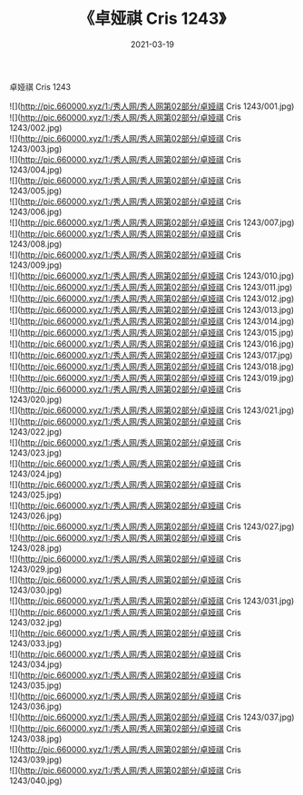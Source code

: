 ﻿---
layout: post
title:  《卓娅祺 Cris 1243》
date:   2021-03-19
img: http://pic.660000.xyz/1:/秀人网/秀人网第02部分/卓娅祺 Cris 1243/000.jpg
categories: [美女, 清纯, 唯美]
---

卓娅祺 Cris 1243

  ![](http://pic.660000.xyz/1:/秀人网/秀人网第02部分/卓娅祺 Cris 1243/001.jpg) <br> ![](http://pic.660000.xyz/1:/秀人网/秀人网第02部分/卓娅祺 Cris 1243/002.jpg) <br> ![](http://pic.660000.xyz/1:/秀人网/秀人网第02部分/卓娅祺 Cris 1243/003.jpg) <br> ![](http://pic.660000.xyz/1:/秀人网/秀人网第02部分/卓娅祺 Cris 1243/004.jpg) <br> ![](http://pic.660000.xyz/1:/秀人网/秀人网第02部分/卓娅祺 Cris 1243/005.jpg) <br> ![](http://pic.660000.xyz/1:/秀人网/秀人网第02部分/卓娅祺 Cris 1243/006.jpg) <br> ![](http://pic.660000.xyz/1:/秀人网/秀人网第02部分/卓娅祺 Cris 1243/007.jpg) <br> ![](http://pic.660000.xyz/1:/秀人网/秀人网第02部分/卓娅祺 Cris 1243/008.jpg) <br> ![](http://pic.660000.xyz/1:/秀人网/秀人网第02部分/卓娅祺 Cris 1243/009.jpg) <br> ![](http://pic.660000.xyz/1:/秀人网/秀人网第02部分/卓娅祺 Cris 1243/010.jpg) <br> ![](http://pic.660000.xyz/1:/秀人网/秀人网第02部分/卓娅祺 Cris 1243/011.jpg) <br> ![](http://pic.660000.xyz/1:/秀人网/秀人网第02部分/卓娅祺 Cris 1243/012.jpg) <br> ![](http://pic.660000.xyz/1:/秀人网/秀人网第02部分/卓娅祺 Cris 1243/013.jpg) <br> ![](http://pic.660000.xyz/1:/秀人网/秀人网第02部分/卓娅祺 Cris 1243/014.jpg) <br> ![](http://pic.660000.xyz/1:/秀人网/秀人网第02部分/卓娅祺 Cris 1243/015.jpg) <br> ![](http://pic.660000.xyz/1:/秀人网/秀人网第02部分/卓娅祺 Cris 1243/016.jpg) <br> ![](http://pic.660000.xyz/1:/秀人网/秀人网第02部分/卓娅祺 Cris 1243/017.jpg) <br> ![](http://pic.660000.xyz/1:/秀人网/秀人网第02部分/卓娅祺 Cris 1243/018.jpg) <br> ![](http://pic.660000.xyz/1:/秀人网/秀人网第02部分/卓娅祺 Cris 1243/019.jpg) <br> ![](http://pic.660000.xyz/1:/秀人网/秀人网第02部分/卓娅祺 Cris 1243/020.jpg) <br> ![](http://pic.660000.xyz/1:/秀人网/秀人网第02部分/卓娅祺 Cris 1243/021.jpg) <br> ![](http://pic.660000.xyz/1:/秀人网/秀人网第02部分/卓娅祺 Cris 1243/022.jpg) <br> ![](http://pic.660000.xyz/1:/秀人网/秀人网第02部分/卓娅祺 Cris 1243/023.jpg) <br> ![](http://pic.660000.xyz/1:/秀人网/秀人网第02部分/卓娅祺 Cris 1243/024.jpg) <br> ![](http://pic.660000.xyz/1:/秀人网/秀人网第02部分/卓娅祺 Cris 1243/025.jpg) <br> ![](http://pic.660000.xyz/1:/秀人网/秀人网第02部分/卓娅祺 Cris 1243/026.jpg) <br> ![](http://pic.660000.xyz/1:/秀人网/秀人网第02部分/卓娅祺 Cris 1243/027.jpg) <br> ![](http://pic.660000.xyz/1:/秀人网/秀人网第02部分/卓娅祺 Cris 1243/028.jpg) <br> ![](http://pic.660000.xyz/1:/秀人网/秀人网第02部分/卓娅祺 Cris 1243/029.jpg) <br> ![](http://pic.660000.xyz/1:/秀人网/秀人网第02部分/卓娅祺 Cris 1243/030.jpg) <br> ![](http://pic.660000.xyz/1:/秀人网/秀人网第02部分/卓娅祺 Cris 1243/031.jpg) <br> ![](http://pic.660000.xyz/1:/秀人网/秀人网第02部分/卓娅祺 Cris 1243/032.jpg) <br> ![](http://pic.660000.xyz/1:/秀人网/秀人网第02部分/卓娅祺 Cris 1243/033.jpg) <br> ![](http://pic.660000.xyz/1:/秀人网/秀人网第02部分/卓娅祺 Cris 1243/034.jpg) <br> ![](http://pic.660000.xyz/1:/秀人网/秀人网第02部分/卓娅祺 Cris 1243/035.jpg) <br> ![](http://pic.660000.xyz/1:/秀人网/秀人网第02部分/卓娅祺 Cris 1243/036.jpg) <br> ![](http://pic.660000.xyz/1:/秀人网/秀人网第02部分/卓娅祺 Cris 1243/037.jpg) <br> ![](http://pic.660000.xyz/1:/秀人网/秀人网第02部分/卓娅祺 Cris 1243/038.jpg) <br> ![](http://pic.660000.xyz/1:/秀人网/秀人网第02部分/卓娅祺 Cris 1243/039.jpg) <br> ![](http://pic.660000.xyz/1:/秀人网/秀人网第02部分/卓娅祺 Cris 1243/040.jpg) <br>